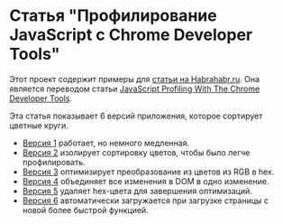 Статья "Профилирование JavaScript с Chrome Developer Tools"
==================================================

Этот проект содержит примеры для [статьи на Habrahabr.ru](http://habrahabr.ru/).
Она является переводом статьи [JavaScript Profiling With The Chrome Developer Tools](http://coding.smashingmagazine.com/2012/06/12/javascript-profiling-chrome-developer-tools).

Эта статья показывает 6 версий приложения, которое сортирует цветные круги. 

 * [Версия 1](http://zavulon.github.com/ArticleJsProfile/index1.htm) работает, но немного медленная.
 * [Версия 2](http://zavulon.github.com/ArticleJsProfile/index2.htm) изолирует сортировку цветов, чтобы было легче профилировать.
 * [Версия 3](http://zavulon.github.com/ArticleJsProfile/index3.htm) оптимизирует преобразование из цветов из RGB в hex.
 * [Версия 4](http://zavulon.github.com/ArticleJsProfile/index4.htm) объединяет все изменения в DOM в одно изменение.
 * [Версия 5](http://zavulon.github.com/ArticleJsProfile/index5.htm) удаляет hex-цвета для завершения оптимизаций.
 * [Версия 6](http://zavulon.github.com/ArticleJsProfile/index6.htm) автоматически загружается при загрузке страницы с новой более быстрой функцией.
